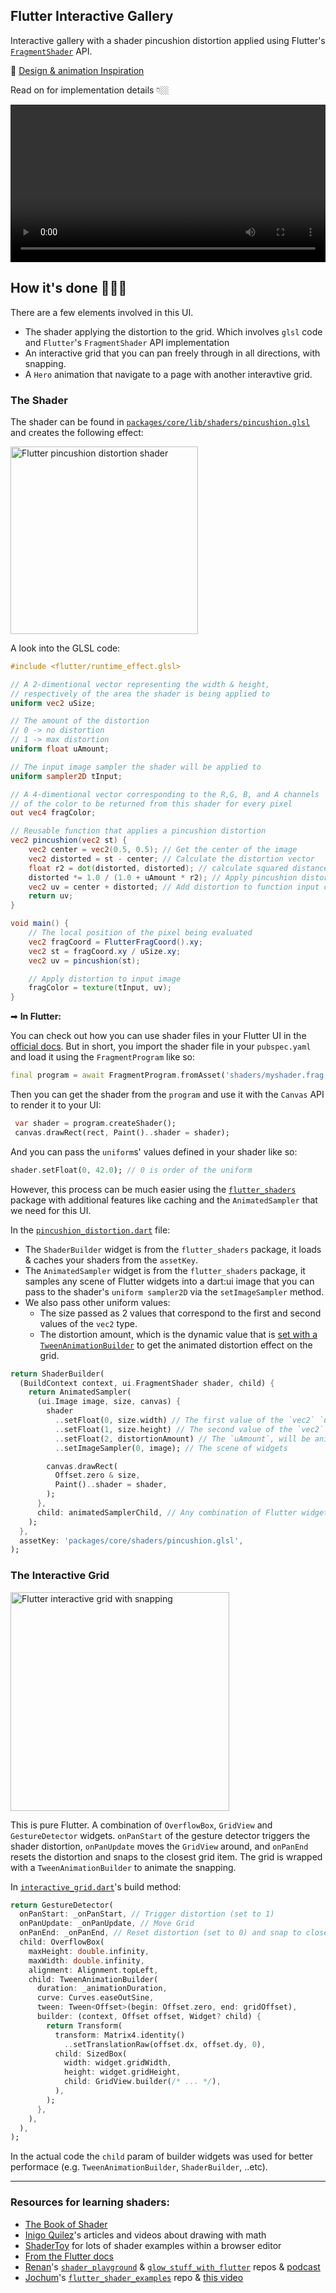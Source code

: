 ## Flutter Interactive Gallery
Interactive gallery with a shader pincushion distortion applied using Flutter's [`FragmentShader`](https://docs.flutter.dev/development/ui/advanced/shaders) API.

🎨 [Design & animation Inspiration](https://twitter.com/slavakornilov/status/1592055393844625409)

Read on for implementation details 👇🏼

<video width="100%" src="https://user-images.githubusercontent.com/50345358/230723114-01abce58-18ef-47cb-8880-98c44d289054.mp4" alt="Flutter interactive gallery with shaders"></video>

## How it's done 👩🏻‍💻

There are a few elements involved in this UI.
* The shader applying the distortion to the grid. Which involves `glsl` code and `Flutter`'s `FragmentShader` API implementation
* An interactive grid that you can pan freely through in all directions, with snapping.
* A `Hero` animation that navigate to a page with another interavtive grid.

### The Shader

The shader can be found in [`packages/core/lib/shaders/pincushion.glsl`](https://github.com/Roaa94/flutter-world-of-shaders/blob/main/packages/core/lib/shaders/pincushion.glsl) and creates the following effect:

<img width="300" alt="Flutter pincushion distortion shader" src="https://user-images.githubusercontent.com/50345358/230730732-369bd012-793c-4887-b9a3-69ec213e358a.gif" />

A look into the GLSL code:

```glsl
#include <flutter/runtime_effect.glsl>

// A 2-dimentional vector representing the width & height,
// respectively of the area the shader is being applied to
uniform vec2 uSize;

// The amount of the distortion
// 0 -> no distortion
// 1 -> max distortion
uniform float uAmount;

// The input image sampler the shader will be applied to
uniform sampler2D tInput;

// A 4-dimentional vector corresponding to the R,G, B, and A channels
// of the color to be returned from this shader for every pixel
out vec4 fragColor;

// Reusable function that applies a pincushion distortion
vec2 pincushion(vec2 st) {
    vec2 center = vec2(0.5, 0.5); // Get the center of the image
    vec2 distorted = st - center; // Calculate the distortion vector
    float r2 = dot(distorted, distorted); // calculate squared distance from center
    distorted *= 1.0 / (1.0 + uAmount * r2); // Apply pincushion distortion with input amount strength
    vec2 uv = center + distorted; // Add distortion to function input coordinates
    return uv;
}

void main() {
    // The local position of the pixel being evaluated
    vec2 fragCoord = FlutterFragCoord().xy;
    vec2 st = fragCoord.xy / uSize.xy;
    vec2 uv = pincushion(st);

    // Apply distortion to input image
    fragColor = texture(tInput, uv);
}
```

➡ **In Flutter:**

You can check out how you can use shader files in your Flutter UI in the [official docs](https://docs.flutter.dev/development/ui/advanced/shaders). But in short, you import the shader file in your `pubspec.yaml` and load it using the `FragmentProgram` like so:

```dart
final program = await FragmentProgram.fromAsset('shaders/myshader.frag');
```

Then you can get the shader from the `program` and use it with the `Canvas` API to render it to your UI:
```dart
 var shader = program.createShader();
 canvas.drawRect(rect, Paint()..shader = shader);
 ```

And you can pass the `uniform`s' values defined in your shader like so:
```dart
shader.setFloat(0, 42.0); // 0 is order of the uniform
```

However, this process can be much easier using the [`flutter_shaders`](https://pub.dev/packages/flutter_shaders) package with additional features like caching and the `AnimatedSampler` that we need for this UI.

In the [`pincushion_distortion.dart`](https://github.com/Roaa94/flutter-world-of-shaders/blob/main/packages/core/lib/src/distortions/pincushion_distortion.dart) file:

* The `ShaderBuilder` widget is from the `flutter_shaders` package, it loads & caches your shaders from the `assetKey`.
* The `AnimatedSampler` widget is from the `flutter_shaders` package, it samples any scene of Flutter widgets into a dart:ui image that you can pass to the shader's `uniform sampler2D` via the `setImageSampler` method.
* We also pass other uniform values:
   * The size passed as 2 values that correspond to the first and second values of the `vec2` type.
   * The distortion amount, which is the dynamic value that is [set with a `TweenAnimationBuilder`](https://github.com/Roaa94/flutter-world-of-shaders/blob/main/examples/interactive_gallery/lib/widgets/distorted_interactive_grid.dart#L114) to get the animated distortion effect on the grid.

```dart
return ShaderBuilder(
  (BuildContext context, ui.FragmentShader shader, child) {
    return AnimatedSampler(
      (ui.Image image, size, canvas) {
        shader
          ..setFloat(0, size.width) // The first value of the `vec2` `uSize` uniform
          ..setFloat(1, size.height) // The second value of the `vec2` `uSize` uniform
          ..setFloat(2, distortionAmount) // The `uAmount`, will be animated
          ..setImageSampler(0, image); // The scene of widgets

        canvas.drawRect(
          Offset.zero & size,
          Paint()..shader = shader,
        );
      },
      child: animatedSamplerChild, // Any combination of Flutter widgets
    );
  },
  assetKey: 'packages/core/shaders/pincushion.glsl',
);
```

### The Interactive Grid
<img width="350" alt="Flutter interactive grid with snapping" src="https://user-images.githubusercontent.com/50345358/230730634-f14069d3-a473-468b-869f-a7f74a20c698.gif" />


This is pure Flutter. A combination of `OverflowBox`, `GridView` and `GestureDetector` widgets. `onPanStart` of the gesture detector triggers the shader distortion, `onPanUpdate` moves the `GridView` around, and `onPanEnd` resets the distortion and snaps to the closest grid item. The grid is wrapped with a `TweenAnimationBuilder` to animate the snapping.


In [`interactive_grid.dart`](https://github.com/Roaa94/flutter-world-of-shaders/blob/main/examples/interactive_gallery/lib/widgets/interactive_grid.dart)'s build method:

```dart
return GestureDetector(
  onPanStart: _onPanStart, // Trigger distortion (set to 1)
  onPanUpdate: _onPanUpdate, // Move Grid
  onPanEnd: _onPanEnd, // Reset distortion (set to 0) and snap to closest grid item
  child: OverflowBox(
    maxHeight: double.infinity,
    maxWidth: double.infinity,
    alignment: Alignment.topLeft,
    child: TweenAnimationBuilder(
      duration: _animationDuration,
      curve: Curves.easeOutSine,
      tween: Tween<Offset>(begin: Offset.zero, end: gridOffset),
      builder: (context, Offset offset, Widget? child) {
        return Transform(
          transform: Matrix4.identity()
            ..setTranslationRaw(offset.dx, offset.dy, 0),
          child: SizedBox(
            width: widget.gridWidth,
            height: widget.gridHeight,
            child: GridView.builder(/* ... */),
          ),
        );
      },
    ),
  ),
);
```

In the actual code the `child` param of builder widgets was used for better performace (e.g. `TweenAnimationBuilder`, `ShaderBuilder`, ..etc).

---

### Resources for learning shaders:
* [The Book of Shader](https://thebookofshaders.com/)
* [Inigo Quilez](https://iquilezles.org/)'s articles and videos about drawing with math
* [ShaderToy](https://www.shadertoy.com/) for lots of shader examples within a browser editor
* [From the Flutter docs](https://docs.flutter.dev/development/ui/advanced/shaders)
* [Renan](https://twitter.com/reNotANumber)'s [`shader_playground`](https://github.com/renancaraujo/shaders_playground) & [`glow_stuff_with_flutter`](https://github.com/renancaraujo/glow_stuff_with_flutter) repos & [podcast](https://www.youtube.com/watch?v=uBTVV1bo3dg)
* [Jochum](https://twitter.com/wolfenrain)'s [`flutter_shader_examples`](https://github.com/wolfenrain/flutter_shaders_example) repo & [this video](https://www.youtube.com/watch?v=FQ36PB3Umzk)

